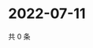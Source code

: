 # 2022-07-11

共 0 条

<!-- BEGIN WEIBO -->
<!-- 最后更新时间 Mon Jul 11 2022 00:20:34 GMT+0800 (China Standard Time) -->

<!-- END WEIBO -->
